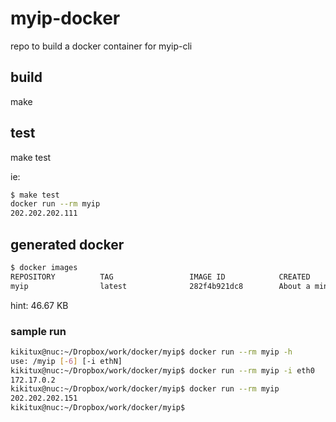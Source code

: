 # myip-docker
repo to build a docker container for myip-cli

## build

make

## test

make test

ie:
```bash
$ make test
docker run --rm myip
202.202.202.111
```

## generated docker 

```bash
$ docker images
REPOSITORY          TAG                 IMAGE ID            CREATED              SIZE
myip                latest              282f4b921dc8        About a minute ago   46.67 kB
```

hint: 46.67 KB

### sample run

```bash
kikitux@nuc:~/Dropbox/work/docker/myip$ docker run --rm myip -h
use: /myip [-6] [-i ethN]
kikitux@nuc:~/Dropbox/work/docker/myip$ docker run --rm myip -i eth0
172.17.0.2
kikitux@nuc:~/Dropbox/work/docker/myip$ docker run --rm myip
202.202.202.151
kikitux@nuc:~/Dropbox/work/docker/myip$ 
```
